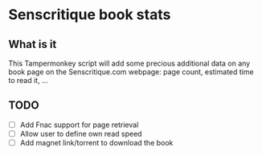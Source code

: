 # Senscritique book stats

## What is it
This Tampermonkey script will add some precious additional data on any book page on the Senscritique.com webpage: page count, estimated time to read it, ...

## TODO
 - [ ] Add Fnac support for page retrieval
 - [ ] Allow user to define own read speed
 - [ ] Add magnet link/torrent to download the book
